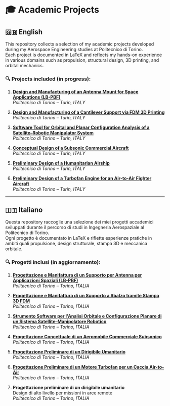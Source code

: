 # 🎓 Academic Projects

## 🇬🇧 English

This repository collects a selection of my academic projects developed during my Aerospace Engineering studies at Politecnico di Torino.  
Each project is documented in LaTeX and reflects my hands-on experience in various domains such as propulsion, structural design, 3D printing, and orbital mechanics.

### 🔍 Projects included (in progress):

1. [**Design and Manufacturing of an Antenna Mount for Space Applications (LB-PBF)**](./SUPPORT_SPACE_ANTENNA)  
   _Politecnico di Torino – Turin, ITALY_

2. [**Design and Manufacturing of a Cantilever Support via FDM 3D Printing**](./FDM_PROJECT)  
   _Politecnico di Torino – Turin, ITALY_

3. [**Software Tool for Orbital and Planar Configuration Analysis of a Satellite–Robotic Manipulator System**](./FINAL_PROJECT_ORBITAL_ROBOTICS)  
   _Politecnico di Torino – Turin, ITALY_

4. [**Conceptual Design of a Subsonic Commercial Aircraft**](./CONCEPTUAL_DESIGN_SUBSONIC_AIRCRAFT)  
   _Politecnico di Torino – Turin, ITALY_

5. [**Preliminary Design of a Humanitarian Airship**](./HeALTH_AIRSHIP)  
   _Politecnico di Torino – Turin, ITALY_

6. [**Preliminary Design of a Turbofan Engine for an Air-to-Air Fighter Aircraft**](./AAF_TURBOFAN_ENGINE)  
   _Politecnico di Torino – Turin, ITALY_

---

## 🇮🇹 Italiano

Questa repository raccoglie una selezione dei miei progetti accademici sviluppati durante il percorso di studi in Ingegneria Aerospaziale al Politecnico di Torino.  
Ogni progetto è documentato in LaTeX e riflette esperienze pratiche in ambiti quali propulsione, design strutturale, stampa 3D e meccanica orbitale.

### 🔍 Progetti inclusi (in aggiornamento):

1. [**Progettazione e Manifattura di un Supporto per Antenna per Applicazioni Spaziali (LB-PBF)**](./SUPPORT_SPACE_ANTENNA)  
   _Politecnico di Torino – Torino, ITALIA_

2. [**Progettazione e Manifattura di un Supporto a Sbalzo tramite Stampa 3D FDM**](./FDM_PROJECT)  
   _Politecnico di Torino – Torino, ITALIA_

3. [**Strumento Software per l'Analisi Orbitale e Configurazione Planare di un Sistema Satellite–Manipolatore Robotico**](./FINAL_PROJECT_ORBITAL_ROBOTICS)  
   _Politecnico di Torino – Torino, ITALIA_

4. [**Progettazione Concettuale di un Aeromobile Commerciale Subsonico**](./CONCEPTUAL_DESIGN_SUBSONIC_AIRCRAFT)  
   _Politecnico di Torino – Torino, ITALIA_

5. [**Progettazione Preliminare di un Dirigibile Umanitario**](./HeALTH_AIRSHIP)  
   _Politecnico di Torino – Torino, ITALIA_

6. [**Progettazione Preliminare di un Motore Turbofan per un Caccia Air-to-Air**](./AAF_TURBOFAN_ENGINE)  
   _Politecnico di Torino – Torino, ITALIA_


5. **Progettazione preliminare di un dirigibile umanitario**  
   Design di alto livello per missioni in aree remote  
   _Politecnico di Torino – Torino, ITALIA_
